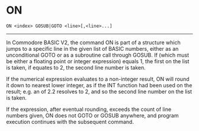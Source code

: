 # ON
```
ON <index> GOSUB|GOTO <line>[,<line>...]
```
---

In Commodore BASIC V2, the command ON is part of a structure which jumps to a specific line in the given list of BASIC <line> numbers, either as an unconditional GOTO or as a subroutine call through GOSUB. If <index> (which must be either a floating point or integer expression) equals 1, the first <line> on the list is taken, if <index> equates to 2, the second line number is taken.

If the numerical <index> expression evaluates to a non-integer result, ON will round it down to nearest lower integer, as if the INT function had been used on the result; e.g. an <index> of 2.2 resolves to 2, and so the second line number on the list is taken.

If the <index> expression, after eventual rounding, exceeds the count of line numbers given, ON does not GOTO or GOSUB anywhere, and program execution continues with the subsequent command.
